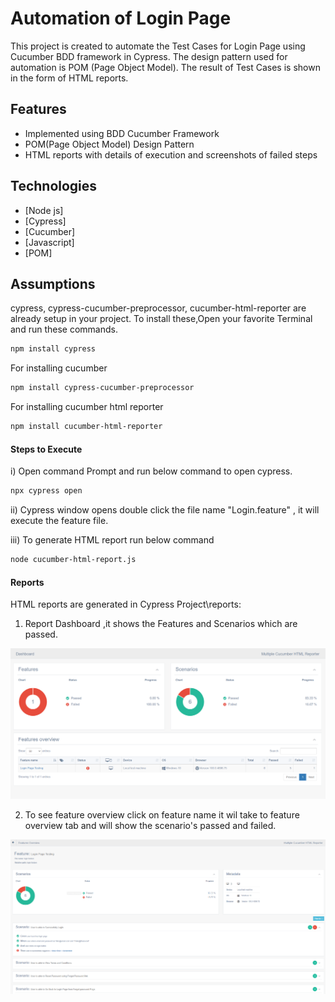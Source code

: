 # Automation of Login Page

This project is created to automate the Test Cases for Login Page using Cucumber BDD framework in Cypress. The design pattern used for automation is POM (Page Object Model). The result of Test Cases is shown in the form of HTML reports.

## Features

- Implemented using BDD Cucumber Framework
- POM(Page Object Model) Design Pattern
- HTML reports with details of execution and screenshots of failed steps

## Technologies
- [Node js] 
- [Cypress] 
- [Cucumber] 
- [Javascript]
- [POM]

## Assumptions 

cypress, cypress-cucumber-preprocessor, cucumber-html-reporter are already setup in your project.
To install these,Open your favorite Terminal and run these commands.

```sh
npm install cypress
```
For installing cucumber
```sh
npm install cypress-cucumber-preprocessor
```
For installing cucumber html reporter
```sh
npm install cucumber-html-reporter
```




#### Steps to Execute

i) Open command Prompt and run below command to open cypress.
```sh
npx cypress open
```

ii) Cypress window opens double click the file name "Login.feature" , it will execute the feature   file.

iii) To generate HTML report run below command

```sh
node cucumber-html-report.js
```

#### Reports

HTML reports are generated in Cypress Project\reports:

1) Report Dashboard ,it shows the Features and Scenarios which are passed.


![Report Dashboard](https://github.com/Jagrutivyas/Cypress_Project/blob/main/cypress/screenshots/Report%20Dashboard.PNG)


2) To see feature overview click on feature name it wil take to feature overview tab and will show the scenario's passed and failed.

![Report Login Feature](https://github.com/Jagrutivyas/Cypress_Project/blob/main/cypress/screenshots/Report%20Login%20Page%20feature.PNG)





